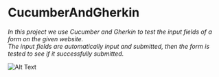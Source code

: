 # CucumberAndGherkin
*In this project we use Cucumber and Gherkin to test the input fields of a form on the given website.*  
*The input fields are automatically input and submitted, then the form is tested to see if it successfully submitted.*


![Alt Text](https://media.giphy.com/media/5nnzIoFNLrAiFV6RAL/giphy.gif)



